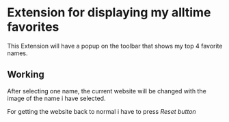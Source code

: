 # Extension for displaying my alltime favorites

This Extension will have a popup on the toolbar that shows my top 4 favorite names.

## Working

After selecting one name, the current website will be changed with the image of the name i have selected.

For getting the website back to normal i have to press _Reset button_
